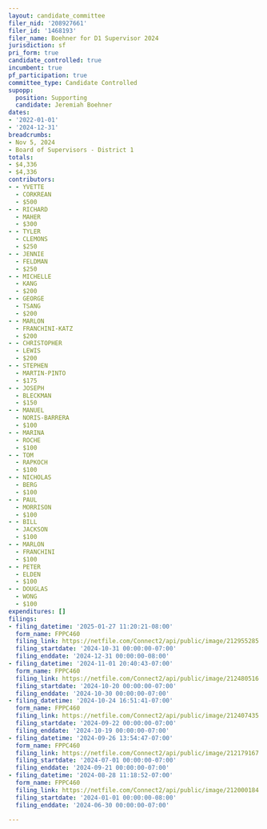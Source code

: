 ```yaml
---
layout: candidate_committee
filer_nid: '208927661'
filer_id: '1468193'
filer_name: Boehner for D1 Supervisor 2024
jurisdiction: sf
pri_form: true
candidate_controlled: true
incumbent: true
pf_participation: true
committee_type: Candidate Controlled
supopp:
  position: Supporting
  candidate: Jeremiah Boehner
dates:
- '2022-01-01'
- '2024-12-31'
breadcrumbs:
- Nov 5, 2024
- Board of Supervisors - District 1
totals:
- $4,336
- $4,336
contributors:
- - YVETTE
  - CORKREAN
  - $500
- - RICHARD
  - MAHER
  - $300
- - TYLER
  - CLEMONS
  - $250
- - JENNIE
  - FELDMAN
  - $250
- - MICHELLE
  - KANG
  - $200
- - GEORGE
  - TSANG
  - $200
- - MARLON
  - FRANCHINI-KATZ
  - $200
- - CHRISTOPHER
  - LEWIS
  - $200
- - STEPHEN
  - MARTIN-PINTO
  - $175
- - JOSEPH
  - BLECKMAN
  - $150
- - MANUEL
  - NORIS-BARRERA
  - $100
- - MARINA
  - ROCHE
  - $100
- - TOM
  - RAPKOCH
  - $100
- - NICHOLAS
  - BERG
  - $100
- - PAUL
  - MORRISON
  - $100
- - BILL
  - JACKSON
  - $100
- - MARLON
  - FRANCHINI
  - $100
- - PETER
  - ELDEN
  - $100
- - DOUGLAS
  - WONG
  - $100
expenditures: []
filings:
- filing_datetime: '2025-01-27 11:20:21-08:00'
  form_name: FPPC460
  filing_link: https://netfile.com/Connect2/api/public/image/212955285
  filing_startdate: '2024-10-31 00:00:00-07:00'
  filing_enddate: '2024-12-31 00:00:00-08:00'
- filing_datetime: '2024-11-01 20:40:43-07:00'
  form_name: FPPC460
  filing_link: https://netfile.com/Connect2/api/public/image/212480516
  filing_startdate: '2024-10-20 00:00:00-07:00'
  filing_enddate: '2024-10-30 00:00:00-07:00'
- filing_datetime: '2024-10-24 16:51:41-07:00'
  form_name: FPPC460
  filing_link: https://netfile.com/Connect2/api/public/image/212407435
  filing_startdate: '2024-09-22 00:00:00-07:00'
  filing_enddate: '2024-10-19 00:00:00-07:00'
- filing_datetime: '2024-09-26 13:54:47-07:00'
  form_name: FPPC460
  filing_link: https://netfile.com/Connect2/api/public/image/212179167
  filing_startdate: '2024-07-01 00:00:00-07:00'
  filing_enddate: '2024-09-21 00:00:00-07:00'
- filing_datetime: '2024-08-28 11:18:52-07:00'
  form_name: FPPC460
  filing_link: https://netfile.com/Connect2/api/public/image/212000184
  filing_startdate: '2024-01-01 00:00:00-08:00'
  filing_enddate: '2024-06-30 00:00:00-07:00'

---
```

